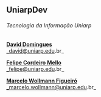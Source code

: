 ## UniarpDev  
###### Tecnologia da Informação Uniarp

**[David Domingues](https://github.com/daviddomingues)**<br>
_david@uniarp.edu.br_

**[Felipe Cordeiro Mello](https://github.com/felipecmello/felipecmello)**<br>
_felipe@uniarp.edu.br_

**[Marcelo Wollmann Figueiró](https://github.com/wfmarcelo)**<br>
_marcelo.wollmann@uniarp.edu.br_
